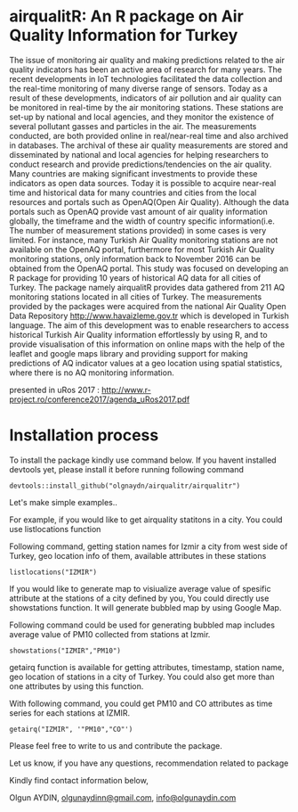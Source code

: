 # airqualitR: An R package on Air Quality Information for Turkey

The issue of monitoring air quality and making predictions related to the air quality indicators has been an
active area of research for many years. The recent developments in IoT technologies facilitated the data
collection and the real-time monitoring of many diverse range of sensors. Today as a result of these
developments, indicators of air pollution and air quality can be monitored in real-time by the air monitoring
stations. These stations are set-up by national and local agencies, and they monitor the existence of several
pollutant gasses and particles in the air. The measurements conducted, are both provided online in
real/near-real time and also archived in databases. The archival of these air quality measurements are
stored and disseminated by national and local agencies for helping researchers to conduct research and
provide predictions/tendencies on the air quality. Many countries are making significant investments to
provide these indicators as open data sources. Today it is possible to acquire near-real time and historical
data for many countries and cities from the local resources and portals such as OpenAQ(Open Air Quality).
Although the data portals such as OpenAQ provide vast amount of air quality information globally, the
timeframe and the width of country specific information(i.e. The number of measurement stations provided)
in some cases is very limited. For instance, many Turkish Air Quality monitoring stations are not available
on the OpenAQ portal, furthermore for most Turkish Air Quality monitoring stations, only information back
to November 2016 can be obtained from the OpenAQ portal.
This study was focused on developing an R package for providing 10 years of historical AQ data for all
cities of Turkey. The package namely airqualitR provides data gathered from 211 AQ monitoring stations
located in all cities of Turkey. The measurements provided by the packages were acquired from the national
Air Quality Open Data Repository http://www.havaizleme.gov.tr which is developed in Turkish language.
The aim of this development was to enable researchers to access historical Turkish Air Quality information
effortlessly by using R, and to provide visualisation of this information on online maps with the help of the
leaflet and google maps library and providing support for making predictions of AQ indicator values at a geo location using
spatial statistics, where there is no AQ monitoring information.

presented in uRos 2017 : http://www.r-project.ro/conference2017/agenda_uRos2017.pdf


# Installation process

To install the package kindly use command below.
If you havent installed devtools yet, please install it before running following command

```
devtools::install_github("olgnaydn/airqualitr/airqualitr")
```

Let's make simple examples..

For example, if you would like to get airquality statitons in a city. You could use listlocations function

Following command, 
getting station names for Izmir a city from west side of Turkey, geo location info of them, available attributes in these stations

```
listlocations("IZMIR")
```

If you would like to generate map to visiualize average value of spesific attribute at the stations of a city defined by you,
You could directly use showstations function. It will generate bubbled map by using Google Map.

Following command could be used for generating bubbled map includes average value of PM10 collected from stations at Izmir.

```
showstations("IZMIR","PM10")
```

getairq function is available for getting attributes, timestamp, station name, geo location of stations in a city of Turkey. 
You could also get more than one attributes by using this function.

With following command, you could get PM10 and CO attributes as time series for each stations at IZMIR.

```
getairq("IZMIR", '"PM10","CO"')
```

Please feel free to write to us and contribute the package.

Let us know, if you have any questions, recommendation related to package

Kindly find contact information below,

Olgun AYDIN, olgunaydinn@gmail.com, info@olgunaydin.com



